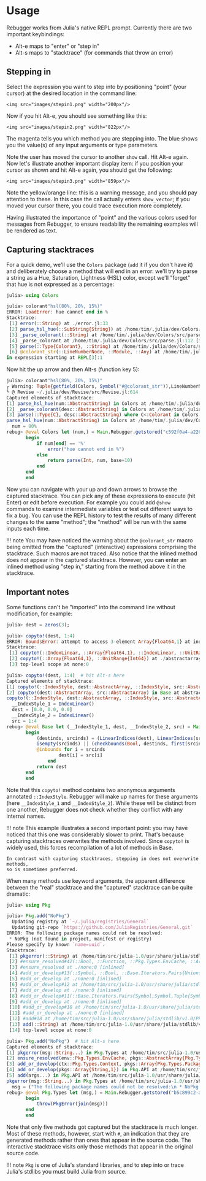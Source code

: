 # Usage

Rebugger works from Julia's native REPL prompt. Currently there are two important keybindings:

- Alt-e maps to "enter" or "step in"
- Alt-s maps to "stacktrace" (for commands that throw an error)

## Stepping in

Select the expression you want to step into by positioning "point" (your cursor)
at the desired location in the command line:

```@raw html
<img src="images/stepin1.png" width="200px"/>
```

Now if you hit Alt-e, you should see something like this:

```@raw html
<img src="images/stepin2.png" width="822px"/>
```

The magenta tells you which method you are stepping into.
The blue shows you the value(s) of any input arguments or type parameters.

Note the user has moved the cursor to another `show` call. Hit Alt-e again.
Now let's illustrate another important display item: if you position your cursor
as shown and hit Alt-e again, you should get the following:

```@raw html
<img src="images/stepin3.png" width="859px"/>
```

Note the yellow/orange line: this is a warning message, and you should pay attention to these.
In this case the call actually enters `show_vector`; if you moved your cursor there,
you could trace execution more completely.

Having illustrated the importance of "point" and the various colors used for messages from Rebugger,
to ensure readability the remaining examples will be rendered as text.

## Capturing stacktraces

For a quick demo, we'll use the `Colors` package (`add` it if you don't have it)
and deliberately choose a method that will end in an error: we'll try to parse
a string as a Hue, Saturation, Lightness (HSL) color, except we'll "forget" that hue
is not expressed as a percentage:

```julia
julia> using Colors

julia> colorant"hsl(80%, 20%, 15%)"
ERROR: LoadError: hue cannot end in %
Stacktrace:
 [1] error(::String) at ./error.jl:33
 [2] parse_hsl_hue(::SubString{String}) at /home/tim/.julia/dev/Colors/src/parse.jl:26
 [3] _parse_colorant(::String) at /home/tim/.julia/dev/Colors/src/parse.jl:75
 [4] _parse_colorant at /home/tim/.julia/dev/Colors/src/parse.jl:112 [inlined]
 [5] parse(::Type{Colorant}, ::String) at /home/tim/.julia/dev/Colors/src/parse.jl:140
 [6] @colorant_str(::LineNumberNode, ::Module, ::Any) at /home/tim/.julia/dev/Colors/src/parse.jl:147
in expression starting at REPL[3]:1
```

Now hit the up arrow and then Alt-s (function key 5):
```julia
julia> colorant"hsl(80%, 20%, 15%)"
┌ Warning: Tuple{getfield(Colors, Symbol("#@colorant_str")),LineNumberNode,Module,Any} was not found, perhaps it was generated by code
└ @ Revise ~/.julia/dev/Revise/src/Revise.jl:614
Captured elements of stacktrace:
[1] parse_hsl_hue(num::AbstractString) in Colors at /home/tim/.julia/dev/Colors/src/parse.jl:25
[2] _parse_colorant(desc::AbstractString) in Colors at /home/tim/.julia/dev/Colors/src/parse.jl:51
[3] parse(::Type{C}, desc::AbstractString) where C<:Colorant in Colors at /home/tim/.julia/dev/Colors/src/parse.jl:140
parse_hsl_hue(num::AbstractString) in Colors at /home/tim/.julia/dev/Colors/src/parse.jl:25
  num = 80%
rebug> @eval Colors let (num,) = Main.Rebugger.getstored("c592f0a4-a226-11e8-1002-fd2731558606")
       begin
           if num[end] == '%'
               error("hue cannot end in %")
           else
               return parse(Int, num, base=10)
           end
       end
       end
```

Now you can navigate with your up and down arrows to browse the captured stacktrace.
You can pick any of these expressions to execute (hit Enter) or edit before execution.
For example you could add `@show` commands to examine intermediate variables or test
out different ways to fix a bug.
You can use the REPL history to test the results of many different changes to the same "method";
the "method" will be run with the same inputs each time.

!!! note
    You may have noticed the warning about the `@colorant_str` macro being omitted
    from the "captured" (interactive) expressions comprising the stacktrace.
    Such macros are not traced.
    Also notice that the inlined method does not appear in the captured stacktrace.
    However, you can enter an inlined method using "step in," starting from the method
    above it in the stacktrace.


## Important notes

Some functions can't be "imported" into the command line without modification, for example:

```julia
julia> dest = zeros(3);

julia> copyto!(dest, 1:4)
ERROR: BoundsError: attempt to access 3-element Array{Float64,1} at index [1, 2, 3, 4]
Stacktrace:
 [1] copyto!(::IndexLinear, ::Array{Float64,1}, ::IndexLinear, ::UnitRange{Int64}) at ./abstractarray.jl:728
 [2] copyto!(::Array{Float64,1}, ::UnitRange{Int64}) at ./abstractarray.jl:723
 [3] top-level scope at none:0

julia> copyto!(dest, 1:4)  # hit Alt-s here
Captured elements of stacktrace:
[1] copyto!(::IndexStyle, dest::AbstractArray, ::IndexStyle, src::AbstractArray) in Base at abstractarray.jl:727
[2] copyto!(dest::AbstractArray, src::AbstractArray) in Base at abstractarray.jl:723
copyto!(::IndexStyle, dest::AbstractArray, ::IndexStyle, src::AbstractArray) in Base at abstractarray.jl:727
  __IndexStyle_1 = IndexLinear()
  dest = [0.0, 0.0, 0.0]
  __IndexStyle_2 = IndexLinear()
  src = 1:4
rebug> @eval Base let (__IndexStyle_1, dest, __IndexStyle_2, src) = Main.Rebugger.getstored("21a8ab94-a228-11e8-0563-256e39b3996e")
       begin
           (destinds, srcinds) = (LinearIndices(dest), LinearIndices(src))
           isempty(srcinds) || (checkbounds(Bool, destinds, first(srcinds)) && checkbounds(Bool, destinds, last(srcinds)) || throw(BoundsError(dest, srcinds)))
           @inbounds for i = srcinds
                   dest[i] = src[i]
               end
           return dest
       end
       end
```

Note that this `copyto!` method contains two anonymous arguments annotated `::IndexStyle`.
Rebugger will make up names for these arguments (here `__IndexStyle_1` and `__IndexStyle_2`).
While these will be distinct from one another, Rebugger does not check whether they
conflict with any internal names.

!!! note
    This example illustrates a second important point: you may have noticed that this one was
    considerably slower to print.
    That's because capturing stacktraces overwrites the methods involved.
    Since `copyto!` is widely used, this forces recompilation of a lot
    of methods in Base.

    In contrast with capturing stacktraces, stepping in does not overwrite methods,
    so is sometimes preferred.

When many methods use keyword arguments, the apparent difference between the
"real" stacktrace and the "captured" stacktrace can be quite dramatic:

```julia
julia> using Pkg

julia> Pkg.add("NoPkg")
  Updating registry at `~/.julia/registries/General`
  Updating git-repo `https://github.com/JuliaRegistries/General.git`
ERROR: The following package names could not be resolved:
 * NoPkg (not found in project, manifest or registry)
Please specify by known `name=uuid`.
Stacktrace:
 [1] pkgerror(::String) at /home/tim/src/julia-1.0/usr/share/julia/stdlib/v1.0/Pkg/src/Types.jl:120
 [2] #ensure_resolved#42(::Bool, ::Function, ::Pkg.Types.EnvCache, ::Array{Pkg.Types.PackageSpec,1}) at /home/tim/src/julia-1.0/usr/share/julia/stdlib/v1.0/Pkg/src/Types.jl:890
 [3] #ensure_resolved at ./none:0 [inlined]
 [4] #add_or_develop#13(::Symbol, ::Bool, ::Base.Iterators.Pairs{Union{},Union{},Tuple{},NamedTuple{(),Tuple{}}}, ::Function, ::Pkg.Types.Context, ::Array{Pkg.Types.PackageSpec,1}) at /home/tim/src/julia-1.0/usr/share/julia/stdlib/v1.0/Pkg/src/API.jl:59
 [5] #add_or_develop at ./none:0 [inlined]
 [6] #add_or_develop#12 at /home/tim/src/julia-1.0/usr/share/julia/stdlib/v1.0/Pkg/src/API.jl:29 [inlined]
 [7] #add_or_develop at ./none:0 [inlined]
 [8] #add_or_develop#11(::Base.Iterators.Pairs{Symbol,Symbol,Tuple{Symbol},NamedTuple{(:mode,),Tuple{Symbol}}}, ::Function, ::Array{String,1}) at /home/tim/src/julia-1.0/usr/share/julia/stdlib/v1.0/Pkg/src/API.jl:28
 [9] #add_or_develop at ./none:0 [inlined]
 [10] #add_or_develop#10 at /home/tim/src/julia-1.0/usr/share/julia/stdlib/v1.0/Pkg/src/API.jl:27 [inlined]
 [11] #add_or_develop at ./none:0 [inlined]
 [12] #add#18 at /home/tim/src/julia-1.0/usr/share/julia/stdlib/v1.0/Pkg/src/API.jl:69 [inlined]
 [13] add(::String) at /home/tim/src/julia-1.0/usr/share/julia/stdlib/v1.0/Pkg/src/API.jl:69
 [14] top-level scope at none:0

julia> Pkg.add("NoPkg")  # hit Alt-s here
Captured elements of stacktrace:
[1] pkgerror(msg::String...) in Pkg.Types at /home/tim/src/julia-1.0/usr/share/julia/stdlib/v1.0/Pkg/src/Types.jl:120
[2] ensure_resolved(env::Pkg.Types.EnvCache, pkgs::AbstractArray{Pkg.Types.PackageSpec,1}) in Pkg.Types at /home/tim/src/julia-1.0/usr/share/julia/stdlib/v1.0/Pkg/src/Types.jl:860
[3] add_or_develop(ctx::Pkg.Types.Context, pkgs::Array{Pkg.Types.PackageSpec,1}) in Pkg.API at /home/tim/src/julia-1.0/usr/share/julia/stdlib/v1.0/Pkg/src/API.jl:32
[4] add_or_develop(pkgs::Array{String,1}) in Pkg.API at /home/tim/src/julia-1.0/usr/share/julia/stdlib/v1.0/Pkg/src/API.jl:28
[5] add(args...) in Pkg.API at /home/tim/src/julia-1.0/usr/share/julia/stdlib/v1.0/Pkg/src/API.jl:69
pkgerror(msg::String...) in Pkg.Types at /home/tim/src/julia-1.0/usr/share/julia/stdlib/v1.0/Pkg/src/Types.jl:120
  msg = ("The following package names could not be resolved:\n * NoPkg (not found in project, manifest or registry)\nPlease specify by known `name=uuid`.",)
rebug> @eval Pkg.Types let (msg,) = Main.Rebugger.getstored("b5c899c2-a228-11e8-0877-d102334a9f65")
       begin
           throw(PkgError(join(msg)))
       end
       end
```

Note that only five methods got captured but the stacktrace is much longer.
Most of these methods, however, start with `#`, an indication that they are
generated methods rather than ones that appear in the source code.
The interactive stacktrace visits only those methods that appear in the original source code.

!!! note
    `Pkg` is one of Julia's standard libraries, and to step into or trace Julia's stdlibs
    you must build Julia from source.

